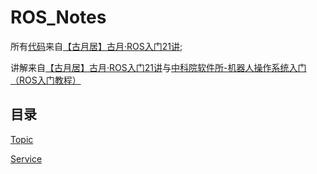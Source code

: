 # ROS_Notes
所有[代码](https://github.com/guyuehome/ros_21_tutorials)来自[【古月居】古月·ROS入门21讲](https://www.bilibili.com/video/BV1zt411G7Vn?p=1&vd_source=6c2184781d2aa58fa5e90d1cc75a1dd1);

讲解来自[【古月居】古月·ROS入门21讲](https://www.bilibili.com/video/BV1zt411G7Vn?p=1&vd_source=6c2184781d2aa58fa5e90d1cc75a1dd1)与[中科院软件所-机器人操作系统入门（ROS入门教程）](https://www.bilibili.com/video/BV1mJ411R7Ni?p=1&vd_source=6c2184781d2aa58fa5e90d1cc75a1dd1)

## 目录
[Topic](https://github.com/LinkinEminem/ROS_Notes/tree/master/learning_topic)

[Service](https://github.com/LinkinEminem/ROS_Notes/tree/master/learning_service)
